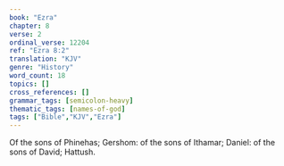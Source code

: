 ```yaml
---
book: "Ezra"
chapter: 8
verse: 2
ordinal_verse: 12204
ref: "Ezra 8:2"
translation: "KJV"
genre: "History"
word_count: 18
topics: []
cross_references: []
grammar_tags: [semicolon-heavy]
thematic_tags: [names-of-god]
tags: ["Bible","KJV","Ezra"]
---
```

Of the sons of Phinehas; Gershom: of the sons of Ithamar; Daniel: of the sons of David; Hattush.
